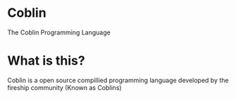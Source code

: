# Coblin
The Coblin Programming Language
# What is this?
Coblin is a open source compillied programming language developed by the fireship community (Known as Coblins)
